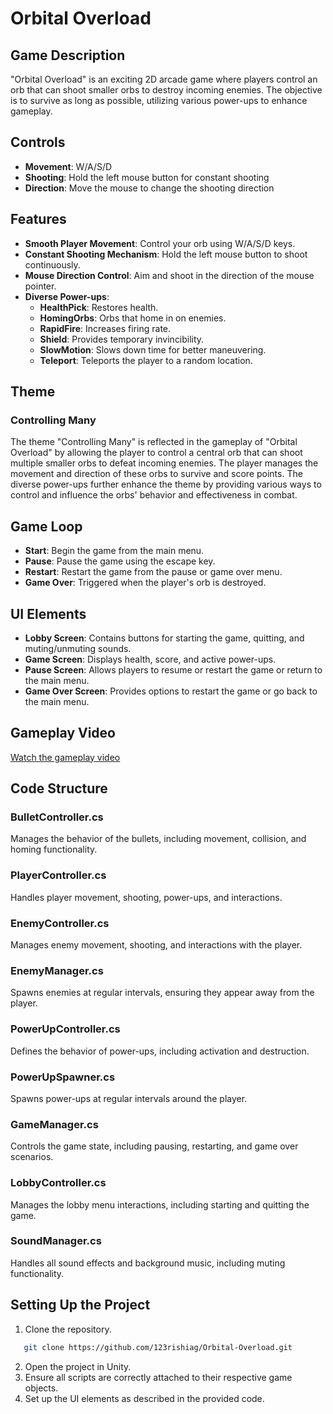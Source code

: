 # Orbital Overload

## Game Description
"Orbital Overload" is an exciting 2D arcade game where players control an orb that can shoot smaller orbs to destroy incoming enemies. The objective is to survive as long as possible, utilizing various power-ups to enhance gameplay.

## Controls
- **Movement**: W/A/S/D
- **Shooting**: Hold the left mouse button for constant shooting
- **Direction**: Move the mouse to change the shooting direction

## Features
- **Smooth Player Movement**: Control your orb using W/A/S/D keys.
- **Constant Shooting Mechanism**: Hold the left mouse button to shoot continuously.
- **Mouse Direction Control**: Aim and shoot in the direction of the mouse pointer.
- **Diverse Power-ups**:
  - **HealthPick**: Restores health.
  - **HomingOrbs**: Orbs that home in on enemies.
  - **RapidFire**: Increases firing rate.
  - **Shield**: Provides temporary invincibility.
  - **SlowMotion**: Slows down time for better maneuvering.
  - **Teleport**: Teleports the player to a random location.

## Theme
### Controlling Many
The theme "Controlling Many" is reflected in the gameplay of "Orbital Overload" by allowing the player to control a central orb that can shoot multiple smaller orbs to defeat incoming enemies. The player manages the movement and direction of these orbs to survive and score points. The diverse power-ups further enhance the theme by providing various ways to control and influence the orbs' behavior and effectiveness in combat.

## Game Loop
- **Start**: Begin the game from the main menu.
- **Pause**: Pause the game using the escape key.
- **Restart**: Restart the game from the pause or game over menu.
- **Game Over**: Triggered when the player's orb is destroyed.

## UI Elements
- **Lobby Screen**: Contains buttons for starting the game, quitting, and muting/unmuting sounds.
- **Game Screen**: Displays health, score, and active power-ups.
- **Pause Screen**: Allows players to resume or restart the game or return to the main menu.
- **Game Over Screen**: Provides options to restart the game or go back to the main menu.

## Gameplay Video
[Watch the gameplay video](https://www.loom.com/share/196ce76c10e4471f8994ede99576c10e?sid=32d74d87-1782-4ec6-a59b-aa1b743b5aba)

## Code Structure
### BulletController.cs
Manages the behavior of the bullets, including movement, collision, and homing functionality.

### PlayerController.cs
Handles player movement, shooting, power-ups, and interactions.

### EnemyController.cs
Manages enemy movement, shooting, and interactions with the player.

### EnemyManager.cs
Spawns enemies at regular intervals, ensuring they appear away from the player.

### PowerUpController.cs
Defines the behavior of power-ups, including activation and destruction.

### PowerUpSpawner.cs
Spawns power-ups at regular intervals around the player.

### GameManager.cs
Controls the game state, including pausing, restarting, and game over scenarios.

### LobbyController.cs
Manages the lobby menu interactions, including starting and quitting the game.

### SoundManager.cs
Handles all sound effects and background music, including muting functionality.

## Setting Up the Project
1. Clone the repository.
```bash
   git clone https://github.com/123rishiag/Orbital-Overload.git 
```
2. Open the project in Unity.
3. Ensure all scripts are correctly attached to their respective game objects.
4. Set up the UI elements as described in the provided code.
